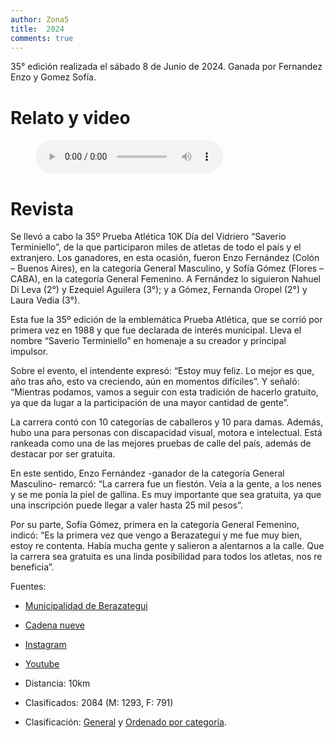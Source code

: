 ```yaml
---
author: Zona5
title:  2024
comments: true
---
```


35° edición realizada el sábado 8 de Junio de 2024. Ganada por Fernandez Enzo y Gomez Sofía. 

# Relato y video

<figure>
    <audio
        controls
        src="/assets/audio/relatos/2024.mp3">
            Your browser does not support the
            <code>audio</code> element.
    </audio>
</figure>


# Revista

Se llevó a cabo la 35º Prueba Atlética 10K Día del Vidriero “Saverio Terminiello”, de la que participaron miles de atletas de todo el país y el extranjero. 
Los ganadores, en esta ocasión, fueron Enzo Fernández (Colón – Buenos Aires), en la categoría General Masculino, y Sofía Gómez (Flores – CABA), en la categoría General Femenino. A Fernández lo siguieron Nahuel Di Leva (2°) y Ezequiel Aguilera (3°); y a Gómez, Fernanda Oropel (2°) y Laura Vedia (3°).

Esta fue la 35º edición de la emblemática Prueba Atlética, que se corrió por primera vez en 1988 y que fue declarada de interés municipal. Lleva el nombre “Saverio Terminiello” en homenaje a su creador y principal impulsor.

Sobre el evento, el intendente expresó: “Estoy muy feliz. Lo mejor es que, año tras año, esto va creciendo, aún en momentos difíciles”. Y señaló: “Mientras podamos, vamos a seguir con esta tradición de hacerlo gratuito, ya que da lugar a la participación de una mayor cantidad de gente”.

La carrera contó con 10 categorías de caballeros y 10 para damas. Además, hubo una para personas con discapacidad visual, motora e intelectual. Está rankeada como una de las mejores pruebas de calle del país, además de destacar por ser gratuita.

En este sentido, Enzo Fernández -ganador de la categoría General Masculino- remarcó: “La carrera fue un fiestón. Veía a la gente, a los nenes y se me ponía la piel de gallina. Es muy importante que sea gratuita, ya que una inscripción puede llegar a valer hasta 25 mil pesos”.

Por su parte, Sofía Gómez, primera en la categoría General Femenino, indicó: “Es la primera vez que vengo a Berazategui y me fue muy bien, estoy re contenta. Había mucha gente y salieron a alentarnos a la calle. Que la carrera sea gratuita es una linda posibilidad para todos los atletas, nos re beneficia”.

Fuentes:
* [Municipalidad de Berazategui](https://berazategui.gob.ar/noticias/miles-de-participantes-de-la-35o-prueba-atletica-10k-del-vidriero/)
* [Cadena nueve](https://www.cadenanueve.com/2024/06/08/nuevejulienses-en-la-35-edicion-de-los-10k-dia-del-vidriero-saverio-terminiello/)
* [Instagram](https://www.instagram.com/muniberazategui/reel/C7-a2lqxpjG/)
* [Youtube](https://www.youtube.com/watch?v=gZYe564S1aY)

* Distancia: 10km
* Clasificados: 2084 (M: 1293, F: 791)
* Clasificación: [General](/clasificacion/2024/2024.html) y [Ordenado por categoría](/clasificacion/2024/2024cat.html).